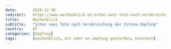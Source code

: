 ```yaml
---
date:       2020-12-30
redirect:   https://www.wochenblick.at/schon-zwei-tote-nach-verabreichung-der-corona-impfung/
title:      Wochenblick
subtitle:   "Schon zwei Tote nach Verabreichung der Corona-Impfung"
country:    AT
categories: [Impfung]
tags:       [wochenblick, mit oder an impfung gestorben, biontech]
---
```

